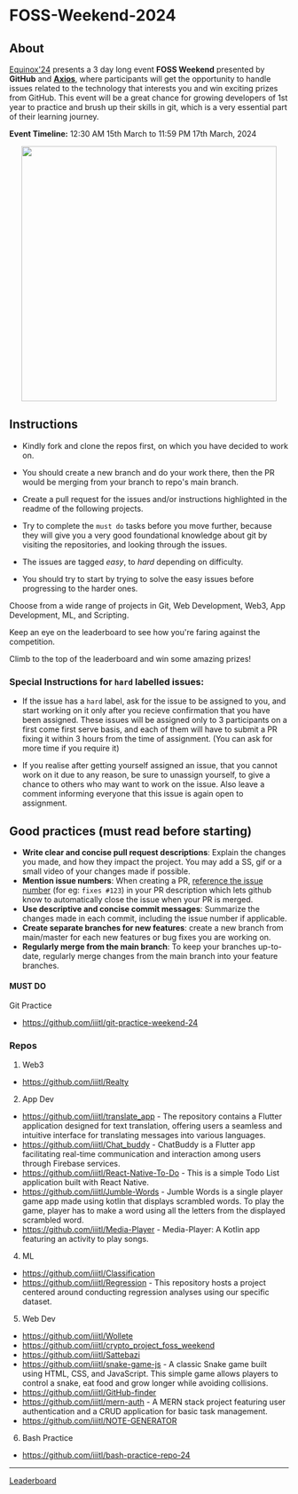 # FOSS-Weekend-2024

## About
[Equinox'24](https://equinox.iiitl.ac.in/) presents a 3 day long event **FOSS Weekend** presented by **GitHub** and [**Axios**](http://axios.iiitl.ac.in/), where participants will get the opportunity to handle issues related to the technology that interests you and win exciting prizes from GitHub. This event will be a great chance for growing developers of 1st year to practice and brush up their skills in git, which is a very essential part of their learning journey.

**Event Timeline:** 12:30 AM 15th March to 11:59 PM 17th March, 2024

<p align="center">
  <img width="460" src="https://github.com/iiitl/FOSS-Weekend-2024/assets/11803841/9103048c-2813-479b-94c7-710ea94a37c7">
</p>

## Instructions

- Kindly fork and clone the repos first, on which you have decided to work on.
- You should create a new branch and do your work there, then the PR would be merging from your branch to repo's main branch.

- Create a pull request for the issues and/or instructions highlighted in the readme of the following projects. 
- Try to complete the `must do` tasks before you move further, because they will give you a very good foundational knowledge about git by visiting the repositories, and looking through the issues. 
- The issues are tagged *easy*, to *hard* depending on difficulty. 
- You should try to start by trying to solve the easy issues before progressing to the harder ones.

Choose from a wide range of projects in Git, Web Development, Web3, App Development, ML, and Scripting.

Keep an eye on the leaderboard to see how you're faring against the competition.

Climb to the top of the leaderboard and win some amazing prizes! 


### Special Instructions for `hard` labelled issues:
- If the issue has a `hard` label, ask for the issue to be assigned to you, and start working on it only after you recieve confirmation that you have been assigned. These issues will be assigned only to 3 participants on a first come first serve basis, and each of them will have to submit a PR fixing it within 3 hours from the time of assignment. (You can ask for more time if you require it)

- If you realise after getting yourself assigned an issue, that you cannot work on it due to any reason, be sure to unassign yourself, to give a chance to others who may want to work on the issue. Also leave a comment informing everyone that this issue is again open to assignment.

## Good practices (must read before starting)
- **Write clear and concise pull request descriptions**: Explain the changes you made, and how they impact the project. You may add a SS, gif or a small video of your changes made if possible.
- **Mention issue numbers**: When creating a PR, [reference the issue number](https://docs.github.com/en/issues/tracking-your-work-with-issues/linking-a-pull-request-to-an-issue) (for eg: `fixes #123`) in your PR description which lets github know to automatically close the issue when your PR is merged.
- **Use descriptive and concise commit messages**: Summarize the changes made in each commit, including the issue number if applicable.
- **Create separate branches for new features**: create a new branch from main/master for each new features or bug fixes you are working on.
- **Regularly merge from the main branch**: To keep your branches up-to-date, regularly merge changes from the main branch into your feature branches.

#### MUST DO
Git Practice
- https://github.com/iiitl/git-practice-weekend-24

### Repos

1. Web3
- https://github.com/iiitl/Realty

2. App Dev
- https://github.com/iiitl/translate_app - The repository contains a Flutter application designed for text translation, offering users a seamless and intuitive interface for translating messages into various languages.
- https://github.com/iiitl/Chat_buddy - ChatBuddy is a Flutter app facilitating real-time communication and interaction among users through Firebase services.
- https://github.com/iiitl/React-Native-To-Do - This is a simple Todo List application built with React Native.
- https://github.com/iiitl/Jumble-Words - Jumble Words is a single player game app made using kotlin that displays scrambled words. To play the game, player has to make a word using all the letters from the displayed scrambled word.
- https://github.com/iiitl/Media-Player - Media-Player: A Kotlin app featuring an activity to play songs.

4. ML
- https://github.com/iiitl/Classification
- https://github.com/iiitl/Regression - This repository hosts a project centered around conducting regression analyses using our specific dataset.

5. Web Dev
- https://github.com/iiitl/Wollete
- https://github.com/iiitl/crypto_project_foss_weekend
- https://github.com/iiitl/Sattebazi
- https://github.com/iiitl/snake-game-js - A classic Snake game built using HTML, CSS, and JavaScript. This simple game allows players to control a snake,  eat food and grow longer while avoiding collisions.
- https://github.com/iiitl/GitHub-finder
- https://github.com/iiitl/mern-auth - A MERN stack project featuring user authentication and a CRUD application for basic task management.
- https://github.com/iiitl/NOTE-GENERATOR

6. Bash Practice
- https://github.com/iiitl/bash-practice-repo-24

---

[Leaderboard](https://ecxtacy.github.io/FOSS-Weekend-2024-Leaderboard/)
